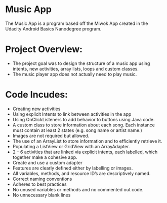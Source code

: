 # Music App
The Music App is a program based off the Miwok App created in the Udacity Android Basics Nanodegree program. 

# Project Overview:
- The project goal was to design the structure of a music app using intents, new activities, array lists, loops and custom classes. 
- The music player app does not actually need to play music.

# Code Incudes:
- Creating new activities
- Using explicit Intents to link between activities in the app
- Using OnClickListeners to add behavior to buttons using Java code.
- A custom class to store information about each song. Each instance must contain at least 2 states (e.g. song name or artist name.) 
- Images are not required but allowed.
- The use of an ArrayList to store information and to efficiently retrieve it.
- Populating a ListView or GridView with an ArrayAdapter.
- 2 – 6 activities that are linked via explicit intents, each labelled, which together make a cohesive app.
- Create and use a custom adapter
- Features are clearly defined either by labelling or images.
- All variables, methods, and resource ID’s are descriptively named.
- Correct naming conventions
- Adheres to best practices
- No unused variables or methods and no commented out code.
- No unnecessary blank lines
